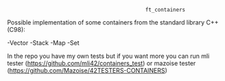                                                  ft_containers

Possible implementation of some containers from the standard library C++ (C98):

-Vector
-Stack
-Map
-Set

In the repo you have my own tests but if you want more you can run mli tester (https://github.com/mli42/containers_test) or mazoise tester (https://github.com/Mazoise/42TESTERS-CONTAINERS)
